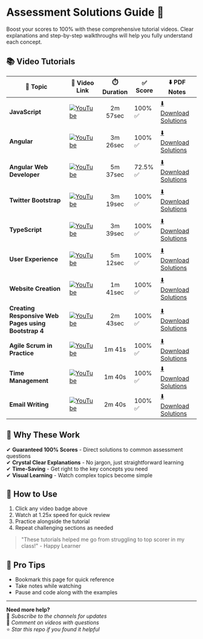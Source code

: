 # Assessment Solutions Guide 🚀

Boost your scores to 100% with these comprehensive tutorial videos. Clear explanations and step-by-step walkthroughs will help you fully understand each concept.

## 📚 Video Tutorials

| 📌 Topic                             | 🔗 Video Link                                                                 | ⏱️ Duration         | ✅ Score | ⬇️ PDF Notes |
|-------------------------------------|------------------------------------------------------------------------------|----------------------|----------|--------------|
| **JavaScript**                | [![YouTube](https://img.shields.io/badge/YouTube-Watch-red)](https://youtu.be/qIhsQiETTw0)         | <p align="center">2m 57sec</p> | 100% ✅  | [⬇️ Download Solutions](https://drive.google.com/file/d/1pE9hy4LD-Vedgy99X9zNR9QOpXEk01Lq/view?usp=drive_lin) |
| **Angular**                | [![YouTube](https://img.shields.io/badge/YouTube-Watch-red)](https://youtu.be/vckc8c24p_E?si=aivJFUKwilNDt-Om)         | <p align="center">3m 26sec</p> | 100% ✅  | [⬇️ Download Solutions](https://drive.google.com/file/d/1PvQXaNQNKdsKaZgLKMhrGp3WA4puHZTh/view?usp=drive_link) |
| **Angular Web Developer**                | [![YouTube](https://img.shields.io/badge/YouTube-Watch-red)](https://youtu.be/Oy2HWnEP-zs?si=Vekh9DOoI52wZuWp)         | <p align="center">5m 37sec</p> | 72.5% ✅  | [⬇️ Download Solutions](https://drive.google.com/file/d/1pE9hy4LD-Vedgy99X9zNR9QOpXEk01Lq/view?usp=drive_link) |
| **Twitter Bootstrap**                | [![YouTube](https://img.shields.io/badge/YouTube-Watch-red)](https://youtu.be/jk6vzNhhnVw)         | <p align="center">3m 19sec</p> | 100% ✅  | [⬇️ Download Solutions](https://drive.google.com/file/d/1pE9hy4LD-Vedgy99X9zNR9QOpXEk01Lq/view?usp=drive_link) |
| **TypeScript**                | [![YouTube](https://img.shields.io/badge/YouTube-Watch-red)](https://youtu.be/UYEf7yNHYJY)         | <p align="center">3m 39sec</p> | 100% ✅  | [⬇️ Download Solutions](https://drive.google.com/file/d/1pE9hy4LD-Vedgy99X9zNR9QOpXEk01Lq/view?usp=drive_link) |
| **User Experience**                | [![YouTube](https://img.shields.io/badge/YouTube-Watch-red)](https://youtu.be/fwT2_qU942I)         | <p align="center">5m 12sec</p> | 100% ✅  | [⬇️ Download Solutions](https://drive.google.com/file/d/1pE9hy4LD-Vedgy99X9zNR9QOpXEk01Lq/view?usp=drive_link) |
| **Website Creation**                | [![YouTube](https://img.shields.io/badge/YouTube-Watch-red)](https://youtu.be/b4h8bNmFntA)         | <p align="center">1m 41sec</p> | 100% ✅  | [⬇️ Download Solutions](https://drive.google.com/file/d/1pE9hy4LD-Vedgy99X9zNR9QOpXEk01Lq/view?usp=drive_link) |
| **Creating Responsive Web Pages using Bootstrap 4**                | [![YouTube](https://img.shields.io/badge/YouTube-Watch-red)](https://youtu.be/GKQIhKAnqGk)         | <p align="center">2m 43sec</p> | 100% ✅  | [⬇️ Download Solutions](https://drive.google.com/file/d/1pE9hy4LD-Vedgy99X9zNR9QOpXEk01Lq/view?usp=drive_link) |
| **Agile Scrum in Practice**          | [![YouTube](https://img.shields.io/badge/YouTube-Watch-red)](https://youtu.be/32t1jqEgD80)         | <p align="center">1m 41s</p> | 100% ✅  | [⬇️ Download Solutions](https://drive.google.com/file/d/1K2f-Z70Gl1ug-ZJaJbV2uPY1wRkVHFIt/view?usp=drive_link) |
| **Time Management**                  | [![YouTube](https://img.shields.io/badge/YouTube-Watch-red)](https://youtu.be/tqxOT7nV5qk?si=UZbh95XpH4Fg4vCp) | <p align="center">1m 40s</p> | 100% ✅  | [⬇️ Download Solutions](https://drive.google.com/file/d/1rwQi96Mipgpz-S_lyF4WpKkd1yeLBCFp/view?usp=drive_link) |
| **Email Writing**                    | [![YouTube](https://img.shields.io/badge/YouTube-Watch-red)](https://youtu.be/E94-uTcNfCM)         | <p align="center">2m 40s</p> | 100% ✅  | [⬇️ Download Solutions](https://drive.google.com/file/d/18_XVxNSXfTK9B64GzqJL3yfPluNtFBHM/view?usp=drive_link) |

## 💯 Why These Work

✔ **Guaranteed 100% Scores** - Direct solutions to common assessment questions  
✔ **Crystal Clear Explanations** - No jargon, just straightforward learning  
✔ **Time-Saving** - Get right to the key concepts you need  
✔ **Visual Learning** - Watch complex topics become simple  

## 🎯 How to Use
1. Click any video badge above
2. Watch at 1.25x speed for quick review
3. Practice alongside the tutorial
4. Repeat challenging sections as needed

> "These tutorials helped me go from struggling to top scorer in my class!" - Happy Learner

## 📌 Pro Tips
- Bookmark this page for quick reference
- Take notes while watching
- Pause and code along with the examples

---

**Need more help?**  
🔔 *Subscribe to the channels for updates*  
💬 *Comment on videos with questions*  
⭐ *Star this repo if you found it helpful*
